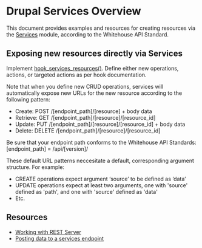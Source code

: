 # Drupal Services Overview

This document provides examples and resources for creating resources via the [Services][services] module, according to the Whitehouse API Standard.

## Exposing new resources directly via Services

Implement [hook_services_resources()][hsr]. Define either new operations, actions, or targeted actions as per hook documentation.

Note that when you define new CRUD operations, services will automatically expose new URLs for the new resource according to the following pattern:

* Create: POST /[endpoint_path]/[resource] + body data
* Retrieve: GET /[endpoint_path]/[resource]/[resource_id]
* Update: PUT /[endpoint_path]/[resource]/[resource_id] + body data
* Delete: DELETE /[endpoint_path]/[resource]/[resource_id]

Be sure that your endpoint path conforms to the Whitehouse API Standards:
[endpoint_path] = /api/[version]/

These default URL patterns neccesitate a default, corresponding argument structure. For example:
* CREATE operations expect argument ‘source’ to be defined as ‘data’
* UPDATE operations expect at least two arguments, one with 'source' defined as 'path', and one with 'source' defined as 'data'
* Etc.

## Resources
* [Working with REST Server](https://drupal.org/node/783254)
* [Posting data to a services endpoint](http://drupal.org/node/1334758)

[services]: http://drupal.org/project/services
[hsr]: http://drupalcontrib.org/api/drupal/contributions!services!services.services.api.php/function/hook_services_resources/7

